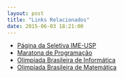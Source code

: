 ```yaml
---
layout: post
title: "Links Relacionados"
date: 2015-06-03 18:21:00
---
```


- [Página da Seletiva IME-USP](http://www.ime.usp.br/~cef/XVIIImaratona/)
- [Maratona de Programação](http://maratona.ime.usp.br/)
- [Olimpíada Brasileira de Informática](http://olimpiada.ic.unicamp.br/)
- [Olimpíada Brasileira de Matemática](http://www.obm.org.br/)
